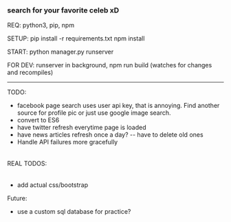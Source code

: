 ### search for your favorite celeb xD ###

REQ: python3, pip, npm

SETUP:
pip install -r requirements.txt
npm install

START:
python manager.py runserver

FOR DEV:
runserver in background,
npm run build       (watches for changes and recompiles)

----------------------------------------------------------

TODO:
- facebook page search uses user api key, that is annoying. Find another source for profile pic or just use google image search.
- convert to ES6
- have twitter refresh everytime page is loaded
- have news articles refresh once a day? -- have to delete old ones
- Handle API failures more gracefully
  
######
REAL TODOS:
######
- add actual css/bootstrap

Future:
- use a custom sql database for practice?
